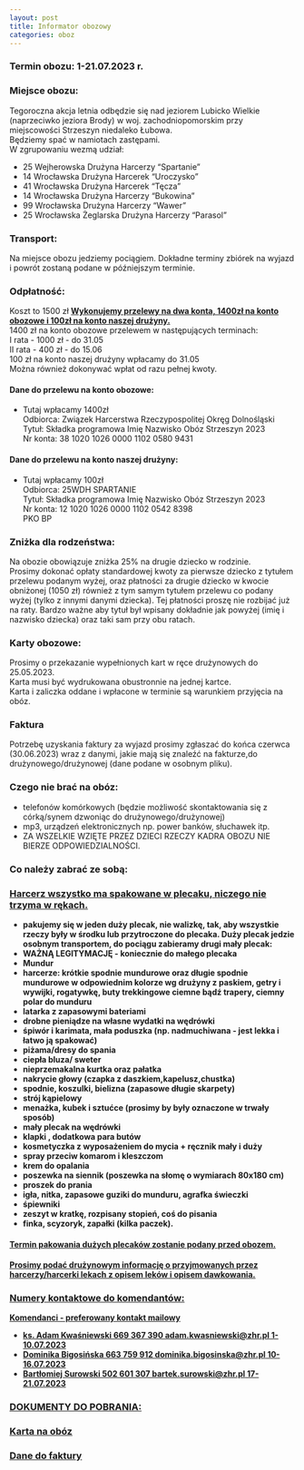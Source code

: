 ```yaml
---
layout: post
title: Informator obozowy
categories: oboz
---
```

### Termin obozu: 1-21.07.2023 r.

### Miejsce obozu:
Tegoroczna akcja letnia odbędzie się nad jeziorem Lubicko Wielkie (naprzeciwko
jeziora Brody) w woj. zachodniopomorskim przy miejscowości Strzeszyn
niedaleko Łubowa. <br> 
Będziemy spać w namiotach zastępami. <br>
W zgrupowaniu wezmą udział:
- 25 Wejherowska Drużyna Harcerzy “Spartanie”
- 14 Wrocławska Drużyna Harcerek “Uroczysko”
- 41 Wrocławska Drużyna Harcerek “Tęcza”
- 14 Wrocławska Drużyna Harcerzy “Bukowina”
- 99 Wrocławska Drużyna Harcerzy “Wawer”
- 25 Wrocławska Żeglarska Drużyna Harcerzy “Parasol”

### Transport: 
Na miejsce obozu jedziemy pociągiem. Dokładne terminy zbiórek na wyjazd i powrót zostaną podane w późniejszym terminie.
### Odpłatność:
Koszt to 1500 zł
<b><u> Wykonujemy przelewy na dwa konta, 1400zł na konto obozowe i 100zł na konto naszej drużyny. </u></b><br>
1400 zł na konto obozowe przelewem w następujących terminach:<br>
I rata - 1000 zł - do 31.05<br>
II rata - 400 zł - do 15.06<br>
100 zł na konto naszej drużyny wpłacamy do 31.05<br>
Można również dokonywać wpłat od razu pełnej kwoty.<br>

#### Dane do przelewu na konto obozowe:
- Tutaj wpłacamy 1400zł <br>
Odbiorca: Związek Harcerstwa Rzeczypospolitej Okręg Dolnośląski<br>
Tytuł: Składka programowa Imię Nazwisko Obóz Strzeszyn 2023<br>
Nr konta: 38 1020 1026 0000 1102 0580 9431<br>

#### Dane do przelewu na konto naszej drużyny:
- Tutaj wpłacamy 100zł <br>
Odbiorca: 25WDH SPARTANIE<br>
Tytuł: Składka programowa Imię Nazwisko Obóz Strzeszyn 2023<br>
Nr konta: 12 1020 1026 0000 1102 0542 8398<br>
PKO BP<br>

### Zniżka dla rodzeństwa:
Na obozie obowiązuje zniżka 25% na drugie dziecko w rodzinie.<br>
Prosimy dokonać opłaty standardowej kwoty za pierwsze dziecko z
tytułem przelewu podanym wyżej, oraz płatności za drugie dziecko w
kwocie obniżonej (1050 zł) również z tym samym tytułem przelewu
co podany wyżej (tylko z innymi danymi dziecka). Tej płatności
proszę nie rozbijać już na raty.
Bardzo ważne aby tytuł był wpisany dokładnie jak powyżej
(imię i nazwisko dziecka) oraz taki sam przy obu ratach.

### Karty obozowe:
Prosimy o przekazanie wypełnionych kart w ręce drużynowych do 25.05.2023. <br>
Karta musi być wydrukowana obustronnie na jednej kartce. <br>
Karta i zaliczka oddane i wpłacone w terminie są warunkiem przyjęcia na obóz. <br>

### Faktura
Potrzebę uzyskania faktury za wyjazd prosimy zgłaszać do końca czerwca
(30.06.2023) wraz z danymi, jakie mają się znaleźć na fakturze,do
drużynowego/drużynowej (dane podane w osobnym pliku).

### Czego nie brać na obóz:
- telefonów komórkowych (będzie możliwość skontaktowania się z
córką/synem dzwoniąc do drużynowego/drużynowej)
- mp3, urządzeń elektronicznych np. power banków, słuchawek itp.
- ZA WSZELKIE WZIĘTE PRZEZ DZIECI RZECZY KADRA OBOZU NIE BIERZE
ODPOWIEDZIALNOŚCI.

### Co należy zabrać ze sobą:
### <b><u>Harcerz wszystko ma spakowane w plecaku, niczego nie trzyma w rękach.</u>
- pakujemy się w jeden duży plecak, nie walizkę, tak, aby wszystkie rzeczy były w środku lub przytroczone do plecaka. 
Duży plecak jedzie osobnym transportem, do pociągu zabieramy drugi mały plecak:
- WAŻNĄ LEGITYMACJĘ - koniecznie do małego plecaka
- Mundur
- harcerze: krótkie spodnie mundurowe oraz długie spodnie mundurowe w
odpowiednim kolorze wg drużyny z paskiem, getry i wywijki, rogatywkę, buty trekkingowe ciemne bądź trapery, ciemny polar do
munduru
- latarka z zapasowymi bateriami
- drobne pieniądze na własne wydatki na wędrówki
- śpiwór i karimata, mała poduszka (np. nadmuchiwana - jest lekka i łatwo
ją spakować)
- piżama/dresy do spania
- ciepła bluza/ sweter
- nieprzemakalna kurtka oraz pałatka
- nakrycie głowy (czapka z daszkiem,kapelusz,chustka)
- spodnie, koszulki, bielizna (zapasowe długie skarpety)
- strój kąpielowy
- menażka, kubek i sztućce (prosimy by były oznaczone w trwały sposób)
- mały plecak na wędrówki
- klapki , dodatkowa para butów
- kosmetyczka z wyposażeniem do mycia + ręcznik mały i duży
- spray przeciw komarom i kleszczom
- krem do opalania
- poszewka na siennik (poszewka na słomę o wymiarach 80x180 cm)
- proszek do prania
- igła, nitka, zapasowe guziki do munduru, agrafka świeczki
- śpiewniki
- zeszyt w kratkę, rozpisany stopień, coś do pisania
- finka, scyzoryk, zapałki (kilka paczek).

#### <b><u>Termin pakowania dużych plecaków zostanie podany przed obozem. <br>
#### <b><u> Prosimy podać drużynowym informację o przyjmowanych przez harcerzy/harcerki lekach z opisem leków i opisem dawkowania. </u>

### Numery kontaktowe do komendantów:
Komendanci - preferowany kontakt mailowy
- ks. Adam Kwaśniewski 669 367 390 adam.kwasniewski@zhr.pl 1-10.07.2023
- Dominika Bigosińska 663 759 912 dominika.bigosinska@zhr.pl 10-16.07.2023
- Bartłomiej Surowski 502 601 307 bartek.surowski@zhr.pl 17-21.07.2023

### DOKUMENTY DO POBRANIA: 
### <a href="https://25wdh.zhr.pl/pliki/kartaoboz.pdf">Karta na obóz</a>
### <a href="https://25wdh.zhr.pl/pliki/danefaktura.docx">Dane do faktury</a>


